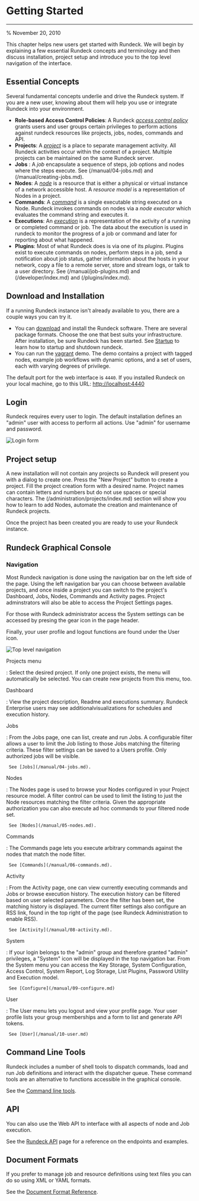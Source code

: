 # Getting Started

---


% November 20, 2010

This chapter helps new users get started with Rundeck. We will begin
by explaining a few essential Rundeck concepts and
terminology and then discuss installation, project setup and introduce
you to the top level navigation of the interface.

## Essential Concepts

Several fundamental concepts underlie and drive the Rundeck system.
If you are a new user, knowing about them will
help you use or integrate Rundeck into your environment.

- **Role-based Access Control Policies**: A Rundeck _[access control policy](/administration/security/authorization.md)_ grants users
  and user groups certain privileges to perform actions against rundeck resources
  like projects, jobs, nodes, commands and API.
- **Projects**: A _[project](/administration/projects/index.md)_ is a place to separate management activity.
  All Rundeck activities occur within the context of a project.
  Multiple projects can be maintained on the same Rundeck server.
- **Jobs** : A _job_ encapsulate a sequence of steps, job options and nodes where the steps execute. See (/manual/04-jobs.md) and (/manual/creating-jobs.md).
- **Nodes**: A _[node](/manual/05-nodes.md)_ is a resource that is either a physical or virtual instance
  of a network accessible host.
  A _resource model_ is a representation of Nodes in a project.
- **Commands**: A _[command](/manual/06-commands.md)_ is a single executable string executed on a Node.
  Rundeck invokes commands on nodes via a _node executor_
  which evaluates the command string and executes it.
- **Executions**: An _[execution](/manual/07-executions.md)_ is a representation of the activity of a running or completed
  command or job. The data about the execution is used in rundeck to monitor
  the progress of a job or command and later for reporting about what happened.
- **Plugins**: Most of what Rundeck does is via one of its _plugins_. Plugins exist
  to execute commands on nodes, perform steps in a job,
  send a notification about job status, gather
  information about the hosts in your network, copy a file to a remote
  server, store and stream logs, or talk to a user directory. See (/manual/job-plugins.md) and (/developer/index.md) and (/plugins/index.md).

## Download and Installation

If a running Rundeck instance isn't already available to you,
there are a couple ways you can try it.

- You can [download](http://rundeck.org/downloads.html) and
  install the Rundeck software. There are several package formats.
  Choose the one that best suits your infrastructure.
  After installation, be sure Rundeck has been started.
  See [Startup](/administration/maintenance/startup.md) to learn how to
  startup and shutdown rundeck.
- You can run the [vagrant](https://github.com/rundeck/anvils-demo) demo.
  The demo contains a project with tagged nodes, example job workflows with
  dynamic options, and a set of users, each with varying degrees of privilege.

The default port for the web interface is `4440`. If you
installed Rundeck on your local machine, go to this URL: <http://localhost:4440>

## Login

Rundeck requires every user to login. The default installation
defines an "admin" user with access to perform all actions.
Use "admin" for username and password.

![Login form](/figures/fig0202.png)

## Project setup

A new installation will not contain any projects so Rundeck will present
you with a dialog to create one. Press the "New Project" button to create
a project.
Fill the project creation form with a desired name. Project names can
contain letters and numbers but do not use spaces or special characters.
The (/administration/projects/index.md)
section
will show you how to learn to add Nodes, automate the creation and maintenance of
Rundeck projects.

Once the project has been created you are ready to use your Rundeck instance.

## Rundeck Graphical Console

### Navigation

Most Rundeck navigation is done using the navigation bar on the left side of the page.
Using the left navigation bar you can choose between available projects, and once inside a project you can switch to the project's Dashboard, Jobs, Nodes, Commands and Activity pages.
Project adminstrators will also be able to access the Project Settings pages.

For those with Rundeck administrator access the System settings can be accessed by presing the gear icon in the page header.

Finally, your user profile and logout functions are found under the User icon.

![Top level navigation](/figures/fig0201.png)

Projects menu

: Select the desired project. If only one project exists, the menu will
automatically be selected. You can create new projects from
this menu, too.

Dashboard

: View the project description, Readme and executions summary.
Rundeck Enterprise users may see additionalvisualizations for schedules and execution history.

Jobs

: From the Jobs page, one can list, create and run Jobs. A
configurable filter allows a user to limit the Job listing to those
Jobs matching the filtering criteria. These filter settings can be
saved to a Users profile. Only authorized jobs will be visible.

     See [Jobs](/manual/04-jobs.md).

Nodes

: The Nodes page is used to browse your Nodes configured in your
Project resource model. A filter control can be used to
limit the listing to just the Node resources
matching the filter criteria. Given the appropriate authorization
you can also execute ad hoc commands to your filtered node set.

     See [Nodes](/manual/05-nodes.md).

Commands

: The Commands page lets you execute arbitrary commands against the
nodes that match the node filter.

     See [Commands](/manual/06-commands.md).

Activity

: From the Activity page, one can view currently executing commands
and Jobs or browse execution history. The execution
history can be filtered based on user selected parameters. Once the
filter has been set, the matching history is displayed. The current
filter settings also configure an RSS link, found in the top right of
the page (see Rundeck Administration to enable RSS).

     See [Activity](/manual/08-activity.md).

System

: If your login belongs to the "admin" group and therefore granted
"admin" privileges, a "System" icon will be displayed in
the top navigation bar.
From the System menu you can access the Key Storage,
System Configuration, Access Control, System Report, Log Storage,
List Plugins, Password Utility and Execution model.

     See [Configure](/manual/09-configure.md)

User

: The User menu lets you logout and view your profile page.
Your user profile lists your group memberships and a form to list
and generate API tokens.

     See [User](/manual/10-user.md)

## Command Line Tools

Rundeck includes a number of shell tools to dispatch commands, load
and run Job definitions and interact with the dispatcher queue. These
command tools are an alternative to functions accessible in the
graphical console.

See the [Command line tools](/manpages/man1/index.md).

## API

You can also use the Web API to interface with all aspects of node
and Job execution.

See the [Rundeck API](/api/rundeck-api.md) page for a reference on the
endpoints and examples.

## Document Formats

If you prefer to manage job and resource definitions using text files
you can do so using XML or YAML formats.

See the [Document Format Reference](/manpages/man5/index.md).
